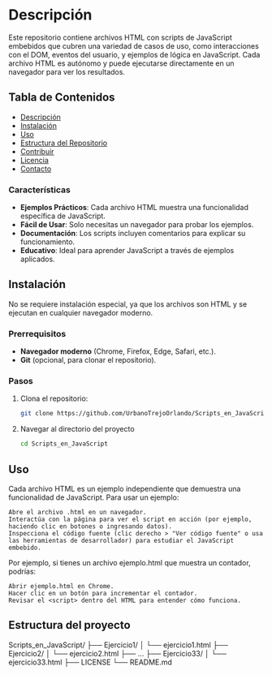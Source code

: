 # Descripción
Este repositorio contiene archivos HTML con scripts de JavaScript embebidos que cubren una variedad de casos de uso, como interacciones con el DOM, eventos del usuario, y ejemplos de lógica en JavaScript. Cada archivo HTML es autónomo y puede ejecutarse directamente en un navegador para ver los resultados.

## Tabla de Contenidos
- [Descripción](#Descripción)
- [Instalación](#instalación)
- [Uso](#Uso)
- [Estructura del Repositorio](#estructura-del-repositorio)
- [Contribuir](#contribuir)
- [Licencia](#licencia)
- [Contacto](#contacto)

### Características
- **Ejemplos Prácticos**: Cada archivo HTML muestra una funcionalidad específica de JavaScript.
- **Fácil de Usar**: Solo necesitas un navegador para probar los ejemplos.
- **Documentación**: Los scripts incluyen comentarios para explicar su funcionamiento.
- **Educativo**: Ideal para aprender JavaScript a través de ejemplos aplicados.

## Instalación
No se requiere instalación especial, ya que los archivos son HTML y se ejecutan en cualquier navegador moderno.

### Prerrequisitos
- **Navegador moderno** (Chrome, Firefox, Edge, Safari, etc.).
- **Git** (opcional, para clonar el repositorio).

### Pasos
1. Clona el repositorio:
   ```bash
   git clone https://github.com/UrbanoTrejoOrlando/Scripts_en_JavaScript.git
   ```
2. Navegar al directorio del proyecto
   ```bash
   cd Scripts_en_JavaScript
   ```
## Uso
Cada archivo HTML es un ejemplo independiente que demuestra una funcionalidad de JavaScript. Para usar un ejemplo:

    Abre el archivo .html en un navegador.
    Interactúa con la página para ver el script en acción (por ejemplo, haciendo clic en botones o ingresando datos).
    Inspecciona el código fuente (clic derecho > "Ver código fuente" o usa las herramientas de desarrollador) para estudiar el JavaScript embebido.

Por ejemplo, si tienes un archivo ejemplo.html que muestra un contador, podrías:

    Abrir ejemplo.html en Chrome.
    Hacer clic en un botón para incrementar el contador.
    Revisar el <script> dentro del HTML para entender cómo funciona.

## Estructura del proyecto
Scripts_en_JavaScript/
├── Ejercicio1/
│   └── ejercicio1.html
├── Ejercicio2/
│   └── ejercicio2.html
├── ...
├── Ejercicio33/
│   └── ejercicio33.html
├── LICENSE
└── README.md

